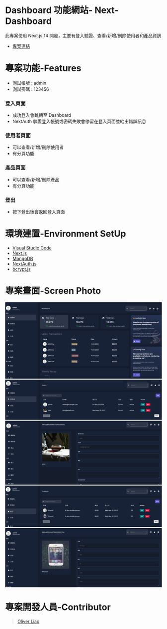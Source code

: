# Dashboard 功能網站- Next-Dashboard
此專案使用 Next.js 14 開發，主要有登入驗證、查看/新增/刪除使用者和產品資訊
* [專案連結](https://next-dashboard-seven-gules.vercel.app/login)


# 專案功能-Features

* 測試帳號 : admin
* 測試密碼 : 123456

### 登入頁面
* 成功登入會跳轉至 Dashboard
* NextAuth 驗證登入帳號或密碼失敗會停留在登入頁面並給出錯誤訊息

### 使用者頁面
* 可以查看/新增/刪除使用者
* 有分頁功能

### 產品頁面
* 可以查看/新增/刪除產品
* 有分頁功能

### 登出
* 按下登出後會返回登入頁面

# 環境建置-Environment SetUp
* [Visual Studio Code](https://code.visualstudio.com/)
* [Next.js](https://nextjs.org/)
* [MongoDB](https://www.mongodb.com/)
* [NextAuth.js](https://next-auth.js.org/)
* [bcrypt.js](https://www.npmjs.com/package/bcrypt)


# 專案畫面-Screen Photo
![dashboard-page](https://github.com/Ollieeryo/next-dashboard/blob/main/public/dashboard.png)
![users-page](https://github.com/Ollieeryo/next-dashboard/blob/main/public/users.png)
![user-page](https://github.com/Ollieeryo/next-dashboard/blob/main/public/singleUser.png)
![products-page](https://github.com/Ollieeryo/next-dashboard/blob/main/public/products.png)
![product-page](https://github.com/Ollieeryo/next-dashboard/blob/main/public/singleProduct.png)

# 專案開發人員-Contributor
> [Oliver Liao](https://github.com/Ollieeryo)
